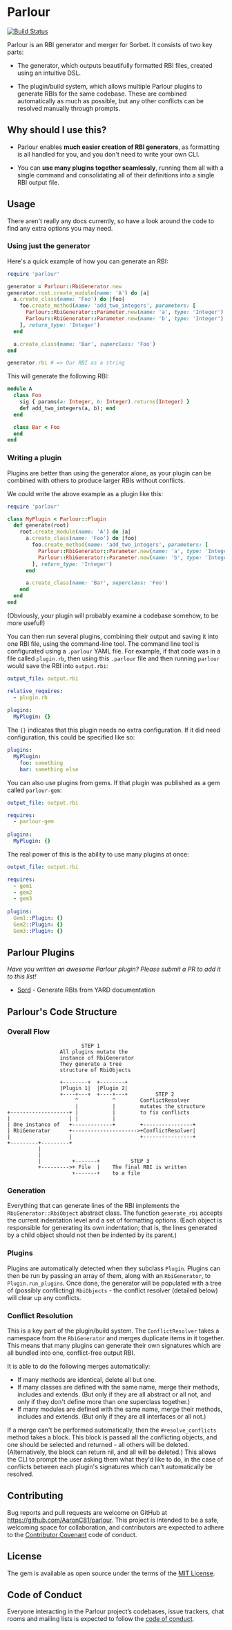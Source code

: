 # Parlour

[![Build Status](https://travis-ci.org/AaronC81/parlour.svg?branch=master)](https://travis-ci.org/AaronC81/parlour)

Parlour is an RBI generator and merger for Sorbet. It consists of two key parts:

  - The generator, which outputs beautifully formatted RBI files, created using
    an intuitive DSL.

  - The plugin/build system, which allows multiple Parlour plugins to generate
    RBIs for the same codebase. These are combined automatically as much as 
    possible, but any other conflicts can be resolved manually through prompts.

## Why should I use this?

  - Parlour enables **much easier creation of RBI generators**, as formatting
    is all handled for you, and you don't need to write your own CLI.

  - You can **use many plugins together seamlessly**, running them all with a
    single command and consolidating all of their definitions into a single
    RBI output file.

## Usage

There aren't really any docs currently, so have a look around the code to find
any extra options you may need.

### Using just the generator

Here's a quick example of how you can generate an RBI:

```ruby
require 'parlour'

generator = Parlour::RbiGenerator.new
generator.root.create_module(name: 'A') do |a|
  a.create_class(name: 'Foo') do |foo|
    foo.create_method(name: 'add_two_integers', parameters: [
      Parlour::RbiGenerator::Parameter.new(name: 'a', type: 'Integer'),
      Parlour::RbiGenerator::Parameter.new(name: 'b', type: 'Integer')
    ], return_type: 'Integer')
  end

  a.create_class(name: 'Bar', superclass: 'Foo')
end

generator.rbi # => Our RBI as a string
```

This will generate the following RBI:

```ruby
module A
  class Foo
    sig { params(a: Integer, b: Integer).returns(Integer) }
    def add_two_integers(a, b); end
  end

  class Bar < Foo
  end
end
```

### Writing a plugin
Plugins are better than using the generator alone, as your plugin can be 
combined with others to produce larger RBIs without conflicts.

We could write the above example as a plugin like this:

```ruby
require 'parlour'

class MyPlugin < Parlour::Plugin
  def generate(root)
    root.create_module(name: 'A') do |a|
      a.create_class(name: 'Foo') do |foo|
        foo.create_method(name: 'add_two_integers', parameters: [
          Parlour::RbiGenerator::Parameter.new(name: 'a', type: 'Integer'),
          Parlour::RbiGenerator::Parameter.new(name: 'b', type: 'Integer')
        ], return_type: 'Integer')
      end

      a.create_class(name: 'Bar', superclass: 'Foo')
    end
  end
end
```

(Obviously, your plugin will probably examine a codebase somehow, to be more
useful!)

You can then run several plugins, combining their output and saving it into one
RBI file, using the command-line tool. The command line tool is configurated
using a `.parlour` YAML file. For example, if that code was in a file
called `plugin.rb`, then using this `.parlour` file and then running `parlour`
would save the RBI into `output.rbi`:

```yaml
output_file: output.rbi

relative_requires:
  - plugin.rb
  
plugins:
  MyPlugin: {}
```

The `{}` indicates that this plugin needs no extra configuration. If it did need
configuration, this could be specified like so:

```yaml
plugins:
  MyPlugin:
    foo: something
    bar: something else
```

You can also use plugins from gems. If that plugin was published as a gem called
`parlour-gem`:

```yaml
output_file: output.rbi

requires:
  - parlour-gem
  
plugins:
  MyPlugin: {}
```

The real power of this is the ability to use many plugins at once:

```yaml
output_file: output.rbi

requires:
  - gem1
  - gem2
  - gem3
  
plugins:
  Gem1::Plugin: {}
  Gem2::Plugin: {}
  Gem3::Plugin: {}
```

## Parlour Plugins

_Have you written an awesome Parlour plugin? Please submit a PR to add it to this list!_

  - [Sord](https://github.com/AaronC81/sord) - Generate RBIs from YARD documentation

## Parlour's Code Structure

### Overall Flow
```
                        STEP 1
                 All plugins mutate the
                 instance of RbiGenerator
                 They generate a tree
                 structure of RbiObjects

                 +--------+  +--------+
                 |Plugin 1|  |Plugin 2|
                 +----+---+  +----+---+         STEP 2
                      ^           ^        ConflictResolver
                      |           |        mutates the structure
+-------------------+ |           |        to fix conflicts
|                   | |           |
| One instance of   +-------------+        +----------------+
| RbiGenerator      +--------------------->+ConflictResolver|
|                   |                      +----------------+
+---------+---------+
          |
          |
          |          +-------+          STEP 3
          +--------->+ File  |    The final RBI is written
                     +-------+    to a file
```

### Generation
Everything that can generate lines of the RBI implements the 
`RbiGenerator::RbiObject` abstract class. The function `generate_rbi`
accepts the current indentation level and a set of formatting options.
(Each object is responsible for generating its own indentation; that is, the
lines generated by a child object should not then be indented by its parent.)

### Plugins
Plugins are automatically detected when they subclass `Plugin`. Plugins can then
be run by passing an array of them, along with an `RbiGenerator`, to
`Plugin.run_plugins`. Once done, the generator will be populated with a tree of
(possibly conflicting) `RbiObjects` - the conflict resolver (detailed below)
will clear up any conflicts.
  
### Conflict Resolution
This is a key part of the plugin/build system. The `ConflictResolver` takes
a namespace from the `RbiGenerator` and merges duplicate items in it together. 
This means that many plugins can generate their own signatures which are all 
bundled into one, conflict-free output RBI.

It is able to do the following merges automatically:

  - If many methods are identical, delete all but one.
  - If many classes are defined with the same name, merge their methods,
    includes and extends. (But only if they are all abstract or all not,
    and only if they don't define more than one superclass together.)
  - If many modules are defined with the same name, merge their methods,
    includes and extends. (But only if they are all interfaces or all not.)

If a merge can't be performed automatically, then the `#resolve_conflicts`
method takes a block. This block is passed all the conflicting objects, and one
should be selected and returned - all others will be deleted. (Alternatively,
the block can return nil, and all will be deleted.) This allows the CLI to 
prompt the user asking them what they'd like to do, in the case of conflicts
between each plugin's signatures which can't automatically be resolved.

## Contributing

Bug reports and pull requests are welcome on GitHub at https://github.com/AaronC81/parlour. This project is intended to be a safe, welcoming space for collaboration, and contributors are expected to adhere to the [Contributor Covenant](http://contributor-covenant.org) code of conduct.

## License

The gem is available as open source under the terms of the [MIT License](https://opensource.org/licenses/MIT).

## Code of Conduct

Everyone interacting in the Parlour project’s codebases, issue trackers, chat rooms and mailing lists is expected to follow the [code of conduct](https://github.com/AaronC81/parlour/blob/master/CODE_OF_CONDUCT.md).
